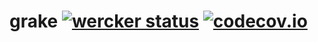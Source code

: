# grake [![wercker status](https://app.wercker.com/status/d56ec3e8889a974211954b60bb581cd2/s/master "wercker status")](https://app.wercker.com/project/bykey/d56ec3e8889a974211954b60bb581cd2) [![codecov.io](https://codecov.io/github/grake/grake/coverage.svg?branch=master)](https://codecov.io/github/grake/grake?branch=master)
